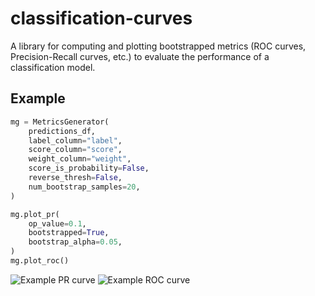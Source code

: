 # classification-curves

A library for computing and plotting bootstrapped metrics (ROC curves,
Precision-Recall curves, etc.) to evaluate the performance of a classification
model.

## Example
```python
mg = MetricsGenerator(
    predictions_df,
    label_column="label",
    score_column="score",
    weight_column="weight",
    score_is_probability=False,
    reverse_thresh=False,
    num_bootstrap_samples=20,
)

mg.plot_pr(
    op_value=0.1,
    bootstrapped=True,
    bootstrap_alpha=0.05,
)
mg.plot_roc()
```

![Example PR curve](docs/img/pr_curve_bootstrapped.png)
![Example ROC curve](docs/img/roc_curve.png)
